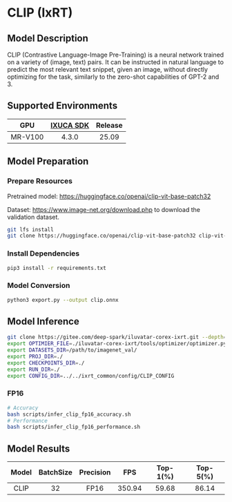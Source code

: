 # CLIP (IxRT)

## Model Description

CLIP (Contrastive Language-Image Pre-Training) is a neural network trained on a variety of (image, text) pairs. It can be instructed in natural language to predict the most relevant text snippet, given an image, without directly optimizing for the task, similarly to the zero-shot capabilities of GPT-2 and 3.

## Supported Environments

| GPU    | [IXUCA SDK](https://gitee.com/deep-spark/deepspark#%E5%A4%A9%E6%95%B0%E6%99%BA%E7%AE%97%E8%BD%AF%E4%BB%B6%E6%A0%88-ixuca) | Release |
| :----: | :----: | :----: |
| MR-V100 | 4.3.0     |  25.09  |

## Model Preparation

### Prepare Resources

Pretrained model: <https://huggingface.co/openai/clip-vit-base-patch32>

Dataset: <https://www.image-net.org/download.php> to download the validation dataset.

```bash
git lfs install
git clone https://huggingface.co/openai/clip-vit-base-patch32 clip-vit-base-patch32
```

### Install Dependencies

```bash
pip3 install -r requirements.txt
```

### Model Conversion

```bash
python3 export.py --output clip.onnx
```

## Model Inference

```bash
git clone https://gitee.com/deep-spark/iluvatar-corex-ixrt.git --depth=1
export OPTIMIER_FILE=./iluvatar-corex-ixrt/tools/optimizer/optimizer.py
export DATASETS_DIR=/path/to/imagenet_val/
export PROJ_DIR=./
export CHECKPOINTS_DIR=./
export RUN_DIR=./
export CONFIG_DIR=../../ixrt_common/config/CLIP_CONFIG
```

### FP16

```bash
# Accuracy
bash scripts/infer_clip_fp16_accuracy.sh
# Performance
bash scripts/infer_clip_fp16_performance.sh
```

## Model Results

| Model | BatchSize | Precision | FPS    | Top-1(%) | Top-5(%) |
| :----: | :----: | :----: | :----: | :----: | :----: |
| CLIP  | 32        | FP16      | 350.94 | 59.68    | 86.14    |
